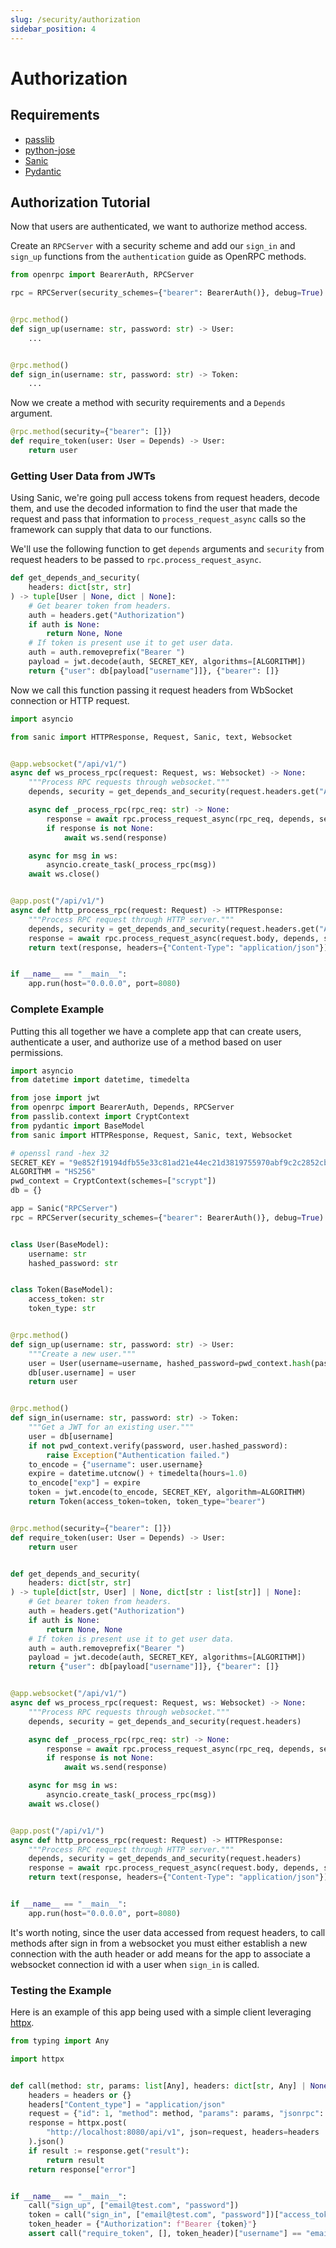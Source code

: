 ```yaml
---
slug: /security/authorization
sidebar_position: 4
---
```


# Authorization

## Requirements

- [passlib](https://pypi.org/project/passlib/)
- [python-jose](https://pypi.org/project/python-jose/)
- [Sanic](https://pypi.org/project/sanic/)
- [Pydantic](https://pypi.org/project/pydantic/)

## Authorization Tutorial

Now that users are authenticated, we want to authorize method access.

Create an `RPCServer` with a security scheme and add our `sign_in` and `sign_up`
functions from the `authentication` guide as OpenRPC methods.

```python
from openrpc import BearerAuth, RPCServer

rpc = RPCServer(security_schemes={"bearer": BearerAuth()}, debug=True)


@rpc.method()
def sign_up(username: str, password: str) -> User:
    ...


@rpc.method()
def sign_in(username: str, password: str) -> Token:
    ...
```

Now we create a method with security requirements and a `Depends` argument.

```python
@rpc.method(security={"bearer": []})
def require_token(user: User = Depends) -> User:
    return user
```

### Getting User Data from JWTs

Using Sanic, we're going pull access tokens from request headers, decode them, and use
the decoded information to find the user that made the request and pass that information
to `process_request_async` calls so the framework can supply that data to our functions.

We'll use the following function to get `depends` arguments and `security` from request
headers to be passed to `rpc.process_request_async`.

```python
def get_depends_and_security(
    headers: dict[str, str]
) -> tuple[User | None, dict | None]:
    # Get bearer token from headers.
    auth = headers.get("Authorization")
    if auth is None:
        return None, None
    # If token is present use it to get user data.
    auth = auth.removeprefix("Bearer ")
    payload = jwt.decode(auth, SECRET_KEY, algorithms=[ALGORITHM])
    return {"user": db[payload["username"]]}, {"bearer": []}
```

Now we call this function passing it request headers from WbSocket connection or HTTP
request.

```python
import asyncio

from sanic import HTTPResponse, Request, Sanic, text, Websocket


@app.websocket("/api/v1/")
async def ws_process_rpc(request: Request, ws: Websocket) -> None:
    """Process RPC requests through websocket."""
    depends, security = get_depends_and_security(request.headers.get("Authorization"))

    async def _process_rpc(rpc_req: str) -> None:
        response = await rpc.process_request_async(rpc_req, depends, security)
        if response is not None:
            await ws.send(response)

    async for msg in ws:
        asyncio.create_task(_process_rpc(msg))
    await ws.close()


@app.post("/api/v1/")
async def http_process_rpc(request: Request) -> HTTPResponse:
    """Process RPC request through HTTP server."""
    depends, security = get_depends_and_security(request.headers.get("Authorization"))
    response = await rpc.process_request_async(request.body, depends, security)
    return text(response, headers={"Content-Type": "application/json"})


if __name__ == "__main__":
    app.run(host="0.0.0.0", port=8080)
```

### Complete Example

Putting this all together we have a complete app that can create users, authenticate a
user, and authorize use of a method based on user permissions.

```python
import asyncio
from datetime import datetime, timedelta

from jose import jwt
from openrpc import BearerAuth, Depends, RPCServer
from passlib.context import CryptContext
from pydantic import BaseModel
from sanic import HTTPResponse, Request, Sanic, text, Websocket

# openssl rand -hex 32
SECRET_KEY = "9e852f19194dfb55e33c81ad21e44ec21d3819755970abf9c2c2852cb6bca19e"
ALGORITHM = "HS256"
pwd_context = CryptContext(schemes=["scrypt"])
db = {}

app = Sanic("RPCServer")
rpc = RPCServer(security_schemes={"bearer": BearerAuth()}, debug=True)


class User(BaseModel):
    username: str
    hashed_password: str


class Token(BaseModel):
    access_token: str
    token_type: str


@rpc.method()
def sign_up(username: str, password: str) -> User:
    """Create a new user."""
    user = User(username=username, hashed_password=pwd_context.hash(password))
    db[user.username] = user
    return user


@rpc.method()
def sign_in(username: str, password: str) -> Token:
    """Get a JWT for an existing user."""
    user = db[username]
    if not pwd_context.verify(password, user.hashed_password):
        raise Exception("Authentication failed.")
    to_encode = {"username": user.username}
    expire = datetime.utcnow() + timedelta(hours=1.0)
    to_encode["exp"] = expire
    token = jwt.encode(to_encode, SECRET_KEY, algorithm=ALGORITHM)
    return Token(access_token=token, token_type="bearer")


@rpc.method(security={"bearer": []})
def require_token(user: User = Depends) -> User:
    return user


def get_depends_and_security(
    headers: dict[str, str]
) -> tuple[dict[str, User] | None, dict[str : list[str]] | None]:
    # Get bearer token from headers.
    auth = headers.get("Authorization")
    if auth is None:
        return None, None
    # If token is present use it to get user data.
    auth = auth.removeprefix("Bearer ")
    payload = jwt.decode(auth, SECRET_KEY, algorithms=[ALGORITHM])
    return {"user": db[payload["username"]]}, {"bearer": []}


@app.websocket("/api/v1/")
async def ws_process_rpc(request: Request, ws: Websocket) -> None:
    """Process RPC requests through websocket."""
    depends, security = get_depends_and_security(request.headers)

    async def _process_rpc(rpc_req: str) -> None:
        response = await rpc.process_request_async(rpc_req, depends, security)
        if response is not None:
            await ws.send(response)

    async for msg in ws:
        asyncio.create_task(_process_rpc(msg))
    await ws.close()


@app.post("/api/v1/")
async def http_process_rpc(request: Request) -> HTTPResponse:
    """Process RPC request through HTTP server."""
    depends, security = get_depends_and_security(request.headers)
    response = await rpc.process_request_async(request.body, depends, security)
    return text(response, headers={"Content-Type": "application/json"})


if __name__ == "__main__":
    app.run(host="0.0.0.0", port=8080)
```

It's worth noting, since the user data accessed from request headers, to call methods
after sign in from a websocket you must either establish a new connection with the auth
header or add means for the app to associate a websocket connection id with a user when
`sign_in` is called.

### Testing the Example

Here is an example of this app being used with a simple client leveraging
[httpx](https://pypi.org/project/httpx/).

```python
from typing import Any

import httpx


def call(method: str, params: list[Any], headers: dict[str, Any] | None = None) -> Any:
    headers = headers or {}
    headers["Content_type"] = "application/json"
    request = {"id": 1, "method": method, "params": params, "jsonrpc": "2.0"}
    response = httpx.post(
        "http://localhost:8080/api/v1", json=request, headers=headers
    ).json()
    if result := response.get("result"):
        return result
    return response["error"]


if __name__ == "__main__":
    call("sign_up", ["email@test.com", "password"])
    token = call("sign_in", ["email@test.com", "password"])["access_token"]
    token_header = {"Authorization": f"Bearer {token}"}
    assert call("require_token", [], token_header)["username"] == "email@test.com"
```
